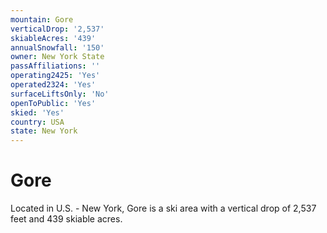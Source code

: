 ```yaml
---
mountain: Gore
verticalDrop: '2,537'
skiableAcres: '439'
annualSnowfall: '150'
owner: New York State
passAffiliations: ''
operating2425: 'Yes'
operated2324: 'Yes'
surfaceLiftsOnly: 'No'
openToPublic: 'Yes'
skied: 'Yes'
country: USA
state: New York
---
```


# Gore

Located in U.S. - New York, Gore is a ski area with a vertical drop of 2,537 feet and 439 skiable acres.
